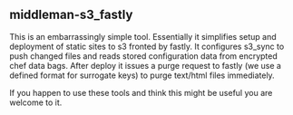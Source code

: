 ## middleman-s3_fastly

This is an embarrassingly simple tool. Essentially it simplifies setup and deployment
of static sites to s3 fronted by fastly. It configures s3_sync to push changed files
and reads stored configuration data from encrypted chef data bags. After deploy it
issues a purge request to fastly (we use a defined format for surrogate keys) to purge
text/html files immediately.

If you happen to use these tools and think this might be useful you are welcome to it.
